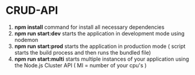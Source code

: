 # CRUD-API
1. **npm install** command for install all necessary dependencies
2. **npm run start:dev** starts the application in development mode using nodemon
3. **npm run start:prod** starts the application in production mode ( script starts the build process and then runs the bundled file)
4. **npm run start:multi** starts multiple instances of your application using the Node.js Cluster API ( MI = number of your cpu's )
